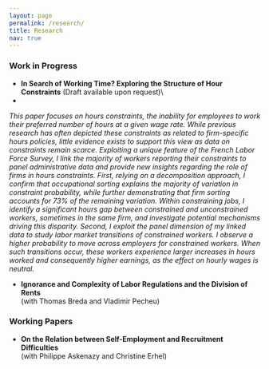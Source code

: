 ```yaml
---
layout: page
permalink: /research/
title: Research
nav: true
---
```


### Work in Progress
* **In Search of Working Time? Exploring the Structure of Hour Constraints** (Draft available upon request)\
* 
_This paper focuses on hours constraints, the inability for employees to work their preferred number of hours at a given wage rate. While previous research has often depicted these constraints as related to firm-specific hours policies, little evidence exists to support this view as data on constraints remain scarce. Exploiting a unique feature of the French Labor Force Survey, I link the majority of workers reporting their constraints to panel administrative data and provide new insights regarding the role of firms in hours constraints. First, relying on a decomposition approach, I confirm that occupational sorting explains the majority of variation in constraint probability, while further demonstrating that firm sorting accounts for 73\% of the remaining variation. Within constraining jobs, I identify a significant hours gap between constrained and unconstrained workers, sometimes in the same firm, and investigate potential mechanisms driving this disparity. Second, I exploit the panel dimension of my linked data to study labor market transitions of constrained workers. I observe a higher probability to move across employers for constrained workers. When such transitions occur, these workers experience larger increases in hours worked and consequently higher earnings, as the effect on hourly wages is neutral._

* **Ignorance and Complexity of Labor Regulations and the Division of Rents**\
(with Thomas Breda and Vladimir Pecheu)

### Working Papers

* **On the Relation between Self-Employment and Recruitment Difficulties**\
(with Philippe Askenazy and Christine Erhel)

